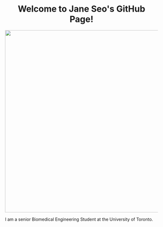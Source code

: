 <h1 align="center">
Welcome to Jane Seo's GitHub Page!
</h1>


<p align="center">
  <img width="600" src="/janehseo.github.io/JHS.JPG">
</p>
<p align="left">
I am a senior Biomedical Engineering Student at the University of Toronto.
</p>
